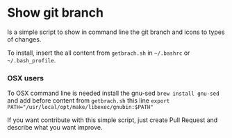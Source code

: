 # Show git branch

Is a simple script to show in command line the git branch and icons to types of changes.

To install, insert the all content from `getbrach.sh` in `~/.bashrc` or `~/.bash_profile`.

### OSX users

To OSX command line is needed install the gnu-sed `brew install gnu-sed` and add before content from `getbrach.sh` this line `export PATH="/usr/local/opt/make/libexec/gnubin:$PATH"`

If you want contribute with this simple script, just create Pull Request and describe what you want improve.
